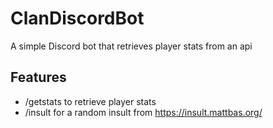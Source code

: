 # ClanDiscordBot
A simple Discord bot that retrieves player stats from an api

## Features
- /getstats to retrieve player stats
- /insult for a random insult from https://insult.mattbas.org/
